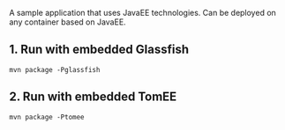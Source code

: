 A sample application that uses JavaEE technologies. Can be deployed on any
container based on JavaEE.

## 1. Run with embedded Glassfish

`mvn package -Pglassfish`

## 2. Run with embedded TomEE

`mvn package -Ptomee`